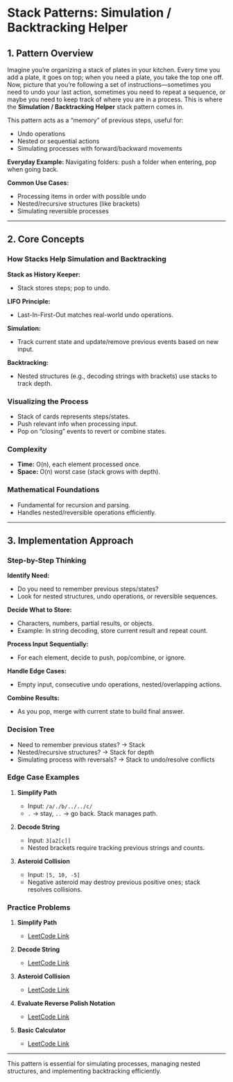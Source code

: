 # Stack Patterns: Simulation / Backtracking Helper

## 1. Pattern Overview

Imagine you’re organizing a stack of plates in your kitchen. Every time you add a plate, it goes on top; when you need a plate, you take the top one off. Now, picture that you’re following a set of instructions—sometimes you need to undo your last action, sometimes you need to repeat a sequence, or maybe you need to keep track of where you are in a process. This is where the **Simulation / Backtracking Helper** stack pattern comes in.

This pattern acts as a “memory” of previous steps, useful for:

* Undo operations
* Nested or sequential actions
* Simulating processes with forward/backward movements

**Everyday Example:**
Navigating folders: push a folder when entering, pop when going back.

**Common Use Cases:**

* Processing items in order with possible undo
* Nested/recursive structures (like brackets)
* Simulating reversible processes

---

## 2. Core Concepts

### How Stacks Help Simulation and Backtracking

**Stack as History Keeper:**

* Stack stores steps; pop to undo.

**LIFO Principle:**

* Last-In-First-Out matches real-world undo operations.

**Simulation:**

* Track current state and update/remove previous events based on new input.

**Backtracking:**

* Nested structures (e.g., decoding strings with brackets) use stacks to track depth.

### Visualizing the Process

* Stack of cards represents steps/states.
* Push relevant info when processing input.
* Pop on “closing” events to revert or combine states.

### Complexity

* **Time:** O(n), each element processed once.
* **Space:** O(n) worst case (stack grows with depth).

### Mathematical Foundations

* Fundamental for recursion and parsing.
* Handles nested/reversible operations efficiently.

---

## 3. Implementation Approach

### Step-by-Step Thinking

**Identify Need:**

* Do you need to remember previous steps/states?
* Look for nested structures, undo operations, or reversible sequences.

**Decide What to Store:**

* Characters, numbers, partial results, or objects.
* Example: In string decoding, store current result and repeat count.

**Process Input Sequentially:**

* For each element, decide to push, pop/combine, or ignore.

**Handle Edge Cases:**

* Empty input, consecutive undo operations, nested/overlapping actions.

**Combine Results:**

* As you pop, merge with current state to build final answer.

### Decision Tree

* Need to remember previous states? → Stack
* Nested/recursive structures? → Stack for depth
* Simulating process with reversals? → Stack to undo/resolve conflicts

### Edge Case Examples

1. **Simplify Path**

   * Input: `/a/./b/../../c/`
   * `.` → stay, `..` → go back. Stack manages path.

2. **Decode String**

   * Input: `3[a2[c]]`
   * Nested brackets require tracking previous strings and counts.

3. **Asteroid Collision**

   * Input: `[5, 10, -5]`
   * Negative asteroid may destroy previous positive ones; stack resolves collisions.

### Practice Problems

1. **Simplify Path**

   * [LeetCode Link](https://leetcode.com/problems/simplify-path/)

2. **Decode String**

   * [LeetCode Link](https://leetcode.com/problems/decode-string/)

3. **Asteroid Collision**

   * [LeetCode Link](https://leetcode.com/problems/asteroid-collision/)

4. **Evaluate Reverse Polish Notation**

   * [LeetCode Link](https://leetcode.com/problems/evaluate-reverse-polish-notation/)

5. **Basic Calculator**

   * [LeetCode Link](https://leetcode.com/problems/basic-calculator/)

---

This pattern is essential for simulating processes, managing nested structures, and implementing backtracking efficiently.
